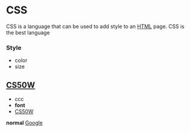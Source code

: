 # CSS

CSS is a language that can be used to add style to an [HTML](/wiki/HTML) page.
CSS is the best language
### Style
* color
* size

## [CS50W](https://cs50.harvard.edu/web/2020/)

* ccc
* **font**
* [CS50W](https://cs50.harvard.edu/web/2020/projects/1/wiki/)

**normal**
[Google](https://www.google.com)
